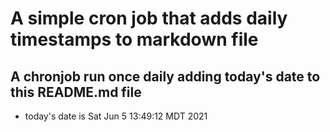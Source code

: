A simple cron job that adds daily timestamps to markdown file
============================================================
## A chronjob run once daily adding today's date to this README.md file
* today's date is Sat Jun  5 13:49:12 MDT 2021
